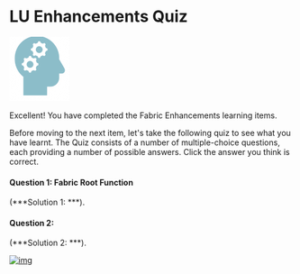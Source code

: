 # LU Enhancements Quiz

![](/academy/Training_Level_1/03_fabric_basic_LU/images/Quiz.png) 



Excellent! 
You have completed the Fabric Enhancements learning items.


Before moving to the next item, let's take the following quiz to see what you have learnt. The Quiz consists of a number of multiple-choice questions, each providing a number of possible answers. Click the answer you think is correct. 



#### Question 1: Fabric Root Function


(***Solution 1: ***).



#### Question 2: 





(***Solution 2: ***).

 





[![img](https://github.com/k2view-academy/K2View-Academy/raw/master/articles/images/Previous.png)](/academy/Training_Level_1/05_LU_Enhancements/04_LU_Enhancements_lookup-translations_flow.md)
